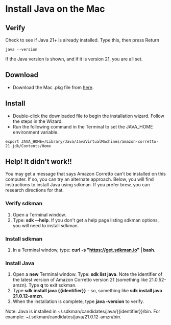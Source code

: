 # Install Java on the Mac

## Verify
Check to see if Java 21+ is already installed. Type this, then press Return

```
java --version
```

If the Java version is shown, and if it is version 21, you are all set.

## Download

* Download the Mac .pkg file from [here](https://corretto.aws/downloads/latest/amazon-corretto-21-x64-macos-jdk.pkg).

## Install

* Double-click the downloaded file to begin the installation wizard. Follow the steps in the Wizard.
* Run the following command in the Terminal to set the JAVA_HOME environment variable.

```
export JAVA_HOME=/Library/Java/JavaVirtualMachines/amazon-corretto-21.jdk/Contents/Home
```

## Help! It didn't work!!

You may get a message that says Amazon Corretto can't be installed on this computer. If so, you can try an alternate approach. Below, you will find instructions to install Java using sdkman. If you prefer brew, you can research directions for that.

### Verify sdkman

1. Open a Terminal window.
1. Type: **sdk --help**. If you don't get a help page listing sdkman options, you will need to install sdkman.

### Install sdkman

1. In a Terminal window, type: **curl -s "https://get.sdkman.io" | bash**.

### Install Java

1. Open a __new__ Terminal window. Type: **sdk list java**. Note the identifier of the latest version of Amazon Corretto version 21 (something like 21.0.52-amzn). Type **q** to exit sdkman.
1. Type **sdk install java {{identifier}}** - so, something like **sdk install java 21.0.12-amzn**.
1. When the installation is complete, type **java -version** to verify.

Note: Java is installed in ~/.sdkman/candidates/java/{{identifier}}/bin.
For example: ~/.sdkman/candidates/java/21.0.12-amzn/bin.
